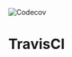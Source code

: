 ![Codecov](https://img.shields.io/codecov/c/github/alexbarbosabr/TravisCI?label=codecov&logo=codecov)
# TravisCI
